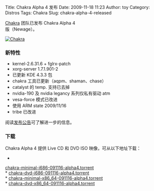 Title: Chakra Alpha 4 发布
Date: 2009-11-18 11:23
Author: toy
Category: Distros
Tags: Chakra
Slug: chakra-alpha-4-released

[Chakra](http://linuxtoy.org/archives/chakra.html) 团队已发布 Chakra
Alpha 4  
版（Newage）。

[![Chakra](http://i.linuxtoy.org/images/2009/11/chakra-alpha4-thumb.png)](http://i.linuxtoy.org/images/2009/11/chakra-alpha4.png)

### 新特性

* kernel-2.6.31.6 + fglrx-patch  
* xorg-server 1.7.1.901-2  
* 已更新 KDE 4.3.3 包  
* chakra 工具已更新（aqpm、shaman、chase）  
* catalyst 的 temp. 支持已去掉  
* nvidia-190 及 nvidia legancy 系列仅私有驱动 atm  
* vesa-force 模式已改进  
* 使用 ARM state 2009/11/16  
* tribe 已改进

阅读[发布公告](http://chakra-project.org/news/index.php?/archives/35-Chakra-Alpha4-Newage-released.html)可了解进一步的信息。

### 下载

Chakra Alpha 4 提供 Live CD 和 DVD ISO 映像，可从以下地址下载：

*
[chakra-minimal-i686-091116-alpha4.torrent](http://chakra-project.org/files/chakra-minimal-i686-091116-alpha4.torrent)  
*
[chakra-dvd-i686-091116-alpha4.torrent](http://chakra-project.org/files/chakra-dvd-i686-091116-alpha4.torrent)  
*
[chakra-minimal-x86\_64-091116-alpha4.torrent](http://chakra-project.org/files/chakra-minimal-x86\_64-091116-alpha4.torrent)  
*
[chakra-dvd-x86\_64-091116-alpha4.torrent](http://chakra-project.org/files/chakra-dvd-x86\_64-091116-alpha4.torrent)
